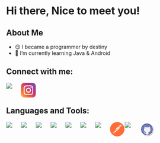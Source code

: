 # Hi there, Nice to meet you!

## About Me
- 😌 I became a programmer by destiny 
- 🌱 I’m currently learning Java & Android

## Connect with me:


<a href="https://www.linkedin.com/in/primaadiatma90/" >
  <img align="left" width="40px" src="https://cdn.jsdelivr.net/gh/devicons/devicon/icons/linkedin/linkedin-original.svg" />
</a>
<a href="https://www.instagram.com/prima_adiatma/" >
  <img align="left" width="40px" src="./img/instagram.svg" />
</a>

<br/>
<br/>

## Languages and Tools:

<img align="left" width="40px" src="https://cdn.jsdelivr.net/gh/devicons/devicon/icons/java/java-original.svg" />
<img align="left" width="40px" src="https://cdn.jsdelivr.net/gh/devicons/devicon/icons/html5/html5-original.svg" />         
<img align="left" width="40px" src="https://cdn.jsdelivr.net/gh/devicons/devicon/icons/css3/css3-original.svg" />
<img align="left" width="40px" src="https://cdn.jsdelivr.net/gh/devicons/devicon/icons/filezilla/filezilla-plain.svg" />
<img align="left" width="40px" src="https://cdn.jsdelivr.net/gh/devicons/devicon/icons/mysql/mysql-plain.svg" />
<img align="left" width="40px" src="https://cdn.jsdelivr.net/gh/devicons/devicon/icons/postgresql/postgresql-original.svg" />
<img align="left" width="40px" src="https://cdn.jsdelivr.net/gh/devicons/devicon/icons/jira/jira-original.svg" />
<img align="left" width="40px" src="./img/postman.svg" />
<img align="left" width="40px" src="https://cdn.jsdelivr.net/gh/devicons/devicon/icons/androidstudio/androidstudio-original.svg" />
<img align="left" width="40px" src="./img/github.svg" />
          

          
          
